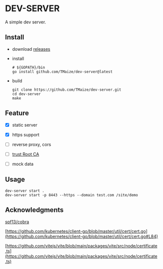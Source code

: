 # DEV-SERVER

A simple dev server.

## Install

+ download [releases](https://github.com/TMaize/dev-server/releases)

+ install

    ```shell
    # ${GOPATH}/bin
    go install github.com/TMaize/dev-server@latest
    ```

+ build

    ```shell
    git clone https://github.com/TMaize/dev-server.git
    cd dev-server
    make
    ```

## Feature

- [x] static server

- [x] https support

- [ ] reverse proxy, cors

- [ ] [trust Root CA](https://github.com/FiloSottile/mkcert/blob/master/truststore_windows.go)

- [ ] mock data

## Usage

```
dev-server start .
dev-server start -p 8443 --https --domain test.com /site/demo 
```

## Acknowledgments

[spf13/cobra](https://github.com/spf13/cobra)

[https://github.com/kubernetes/client-go/blob/master/util/cert/cert.go](https://github.com/kubernetes/client-go/blob/master/util/cert/cert.go#L84)

[https://github.com/vitejs/vite/blob/main/packages/vite/src/node/certificate.ts](https://github.com/vitejs/vite/blob/main/packages/vite/src/node/certificate.ts)
